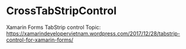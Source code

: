 # CrossTabStripControl
Xamarin Forms TabStrip control
Topic: https://xamarindevelopervietnam.wordpress.com/2017/12/28/tabstrip-control-for-xamarin-forms/
